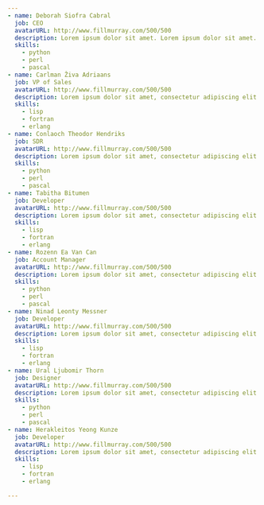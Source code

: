 ```yaml
---
- name: Deborah Siofra Cabral
  job: CEO
  avatarURL: http://www.fillmurray.com/500/500
  description: Lorem ipsum dolor sit amet. Lorem ipsum dolor sit amet. Lorem ipsum dolor sit amet.
  skills:
    - python
    - perl
    - pascal
- name: Carlman Živa Adriaans
  job: VP of Sales
  avatarURL: http://www.fillmurray.com/500/500
  description: Lorem ipsum dolor sit amet, consectetur adipiscing elit. Integer vel sem ac elit molestie eleifend consequat nec orci. Nam vitae nisi sollicitudin, bibendum justo quis, viverra turpis.
  skills:
    - lisp
    - fortran
    - erlang
- name: Conlaoch Theodor Hendriks
  job: SDR
  avatarURL: http://www.fillmurray.com/500/500
  description: Lorem ipsum dolor sit amet, consectetur adipiscing elit. Integer vel sem ac elit molestie eleifend consequat nec orci. Nam vitae nisi sollicitudin, bibendum justo quis, viverra turpis.
  skills:
    - python
    - perl
    - pascal
- name: Tabitha Bitumen
  job: Developer
  avatarURL: http://www.fillmurray.com/500/500
  description: Lorem ipsum dolor sit amet, consectetur adipiscing elit. Integer vel sem ac elit molestie eleifend consequat nec orci. Nam vitae nisi sollicitudin, bibendum justo quis, viverra turpis.
  skills:
    - lisp
    - fortran
    - erlang
- name: Rozenn Ea Van Can
  job: Account Manager
  avatarURL: http://www.fillmurray.com/500/500
  description: Lorem ipsum dolor sit amet, consectetur adipiscing elit. Integer vel sem ac elit molestie eleifend consequat nec orci. Nam vitae nisi sollicitudin, bibendum justo quis, viverra turpis.
  skills:
    - python
    - perl
    - pascal
- name: Ninad Leonty Messner
  job: Developer
  avatarURL: http://www.fillmurray.com/500/500
  description: Lorem ipsum dolor sit amet, consectetur adipiscing elit. Integer vel sem ac elit molestie eleifend consequat nec orci. Nam vitae nisi sollicitudin, bibendum justo quis, viverra turpis.
  skills:
    - lisp
    - fortran
    - erlang
- name: Ural Ljubomir Thorn
  job: Designer
  avatarURL: http://www.fillmurray.com/500/500
  description: Lorem ipsum dolor sit amet, consectetur adipiscing elit. Integer vel sem ac elit molestie eleifend consequat nec orci. Nam vitae nisi sollicitudin, bibendum justo quis, viverra turpis.
  skills:
    - python
    - perl
    - pascal
- name: Herakleitos Yeong Kunze
  job: Developer
  avatarURL: http://www.fillmurray.com/500/500
  description: Lorem ipsum dolor sit amet, consectetur adipiscing elit. Integer vel sem ac elit molestie eleifend consequat nec orci. Nam vitae nisi sollicitudin, bibendum justo quis, viverra turpis.
  skills:
    - lisp
    - fortran
    - erlang

---
```

